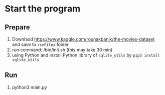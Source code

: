 # Start the program

## Prepare

1. Downlaod https://www.kaggle.com/rounakbanik/the-movies-dataset and save to `csvFiles` folder
1. run command: /bin/init.sh (this may take 30 min)
1. using Python and install Python library of `sqlite_utils` by `pip3 install sqlite_utils`

## Run
1. python3 main.py

